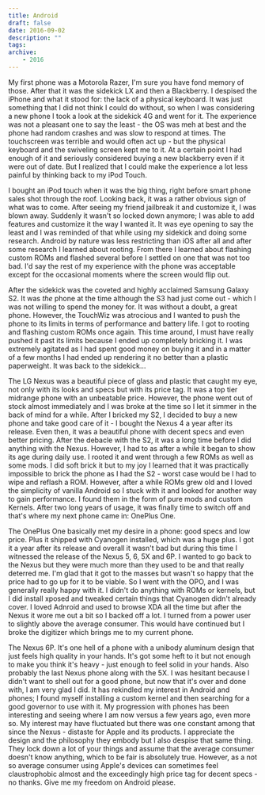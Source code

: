 ```yaml
---
title: Android
draft: false
date: 2016-09-02
description: ""
tags:
archive:
	- 2016
---
```


My first phone was a Motorola Razer, I'm sure you have fond memory of those. After that it was the sidekick LX and then a Blackberry. I despised the iPhone and what it stood for: the lack of a physical keyboard. It was just something that I did not think I could do without, so when I was considering a new phone I took a look at the sidekick 4G and went for it. The experience was not a pleasant one to say the least - the OS was meh at best and the phone had random crashes and was slow to respond at times. The touchscreen was terrible and would often act up - but the physical keyboard and the swiveling screen kept me to it. At a certain point I had enough of it and seriously considered buying a new blackberry even if it were out of date. But I realized that I could make the experience a lot less painful by thinking back to my iPod Touch.

<!-- more -->

I bought an iPod touch when it was the big thing, right before smart phone sales shot through the roof. Looking back, it was a rather obvious sign of what was to come. After seeing my friend jailbreak it and customize it, I was blown away. Suddenly it wasn't so locked down anymore; I was able to add features and customize it the way I wanted it. It was eye opening to say the least and I was reminded of that while using my sidekick and doing some research. Android by nature was less restricting than iOS after all and after some research I learned about rooting. From there I learned about flashing custom ROMs and flashed several before I settled on one that was not too bad. I'd say the rest of my experience with the phone was acceptable except for the occasional moments where the screen would flip out.

After the sidekick was the coveted and highly acclaimed Samsung Galaxy S2. It was *the* phone at the time although the S3 had just come out - which I was not willing to spend the money for. It was without a doubt, a great phone. However, the TouchWiz was atrocious and I wanted to push the phone to its limits in terms of performance and battery life. I got to rooting and flashing custom ROMs once again. This time around, I must have really pushed it past its limits because I ended up completely bricking it. I was extremely agitated as I had spent good money on buying it and in a matter of a few months I had ended up rendering it no better than a plastic paperweight. It was back to the sidekick...

The LG Nexus was a beautiful piece of glass and plastic that caught my eye, not only with its looks and specs but with its price tag. It was a top tier midrange phone with an unbeatable price. However, the phone went out of stock almost immediately and I was broke at the time so I let it simmer in the back of mind for a while. After I bricked my S2, I decided to buy a new phone and take good care of it - I bought the Nexus 4 a year after its release. Even then, it was a beautiful phone with decent specs and even better pricing. After the debacle with the S2, it was a long time before I did anything with the Nexus. However, I had to as after a while it began to show its age during daily use. I rooted it and went through a few ROMs as well as some mods. I did soft brick it but to my joy I learned that it was practically impossible to brick the phone as I had the S2 - worst case would be I had to wipe and reflash a ROM. However, after a while ROMs grew old and I loved the simplicity of vanilla Android so I stuck with it and looked for another way to gain performance. I found them in the form of pure mods and custom Kernels. After two long years of usage, it was finally time to switch off and that's where my next phone came in: OnePlus One.

The OnePlus One basically met my desire in a phone: good specs and low price. Plus it shipped with Cyanogen installed, which was a huge plus. I got it a year after its release and overall it wasn't bad but during this time I witnessed the release of the Nexus 5, 6, 5X and 6P. I wanted to go back to the Nexus but they were much more than they used to be and that really deterred me. I'm glad that it got to the masses but wasn't so happy that the price had to go up for it to be viable. So I went with the OPO, and I was generally really happy with it. I didn't do anything with ROMs or kernels, but I did install xposed and tweaked certain things that Cyanogen didn't already cover. I loved Adnroid and used to browse XDA all the time but after the Nexus it wore me out a bit so I backed off a lot. I turned from a power user to slightly above the average consumer. This would have continued but I broke the digitizer which brings me to my current phone.

The Nexus 6P. It's one hell of a phone with a unibody aluminum design that just feels high quality in your hands. It's got some heft to it but not enough to make you think it's heavy - just enough to feel solid in your hands. Also probably the last Nexus phone along with the 5X. I was hesitant because I didn't want to shell out for a good phone, but now that it's over and done with, I am very glad I did. It has rekindled my interest in Android and phones; I found myself installing a custom kernel and then searching for a good governor to use with it. My progression with phones has been interesting and seeing where I am now versus a few years ago, even more so. My interest may have fluctuated but there was one constant among that since the Nexus - distaste for Apple and its products. I appreciate the design and the philosophy they embody but I also despise that same thing. They lock down a lot of your things and assume that the average consumer doesn't know anything, which to be fair is absolutely true. However, as a not so average consumer using Apple's devices can sometimes feel claustrophobic almost and the exceedingly high price tag for decent specs - no thanks. Give me my freedom on Android please.
